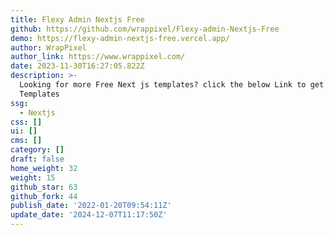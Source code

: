 ```yaml
---
title: Flexy Admin Nextjs Free
github: https://github.com/wrappixel/Flexy-admin-Nextjs-Free
demo: https://flexy-admin-nextjs-free.vercel.app/
author: WrapPixel
author_link: https://www.wrappixel.com/
date: 2023-11-30T16:27:05.822Z
description: >-
  Looking for more Free Next js templates? click the below Link to get More free
  Templates
ssg:
  - Nextjs
css: []
ui: []
cms: []
category: []
draft: false
home_weight: 32
weight: 15
github_star: 63
github_fork: 44
publish_date: '2022-01-20T09:54:11Z'
update_date: '2024-12-07T11:17:50Z'
---
```

